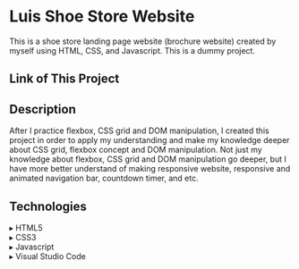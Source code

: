 # Luis Shoe Store Website
This is a shoe store landing page website (brochure website) created by myself using HTML, CSS, and Javascript. This is a dummy project.

## Link of This Project

## Description
After I practice flexbox, CSS grid and DOM manipulation, I created this project in order to apply my understanding and make my knowledge deeper about CSS grid, flexbox concept and DOM manipulation. Not just my knowledge about flexbox, CSS grid and DOM manipulation go deeper, but I have more better understand of making responsive website, responsive and animated navigation bar, countdown timer, and etc.

## Technologies
▸ HTML5<br>
▸ CSS3<br>
▸ Javascript<br>
▸ Visual Studio Code<br>
